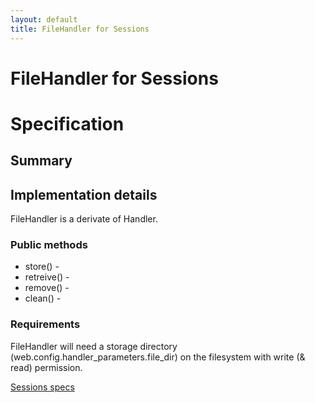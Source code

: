 ```yaml
---
layout: default
title: FileHandler for Sessions
---
```


# FileHandler for Sessions

# Specification

## Summary


## Implementation details

FileHandler is a derivate of Handler.

### Public methods
 * store() -
 * retreive() -
 * remove() -
 * clean() -
### Requirements
FileHandler will need a storage directory (web.config.handler_parameters.file_dir) on the filesystem with write (& read) permission.

[Sessions specs](/sessions)